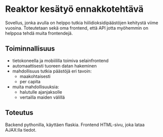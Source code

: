 Reaktor kesätyö ennakkotehtävä
==============================

Sovellus, jonka avulla on helppo tutkia hiilidioksidipäästöjen kehitystä viime vuosina. Toteutetaan sekä oma frontend, että API jotta myöhemmin on helppoa tehdä muita frontendejä.

Toiminnallisuus
---------------

- tietokoneella ja mobiililla toimiva selainfrontend
- automaattisesti tuoreen datan hakeminen
- mahdollisuus tutkia päästöjä eri tavoin:
  - maakohtaisesti
  - per capita
- muita mahdollisuuksia:
  - halutulle ajanjaksolle
  - vertailla maiden välillä

Toteutus
--------

Backend pythonilla, käyttäen flaskia. Frontend HTML-sivu, joka lataa AJAX:lla tiedot.
